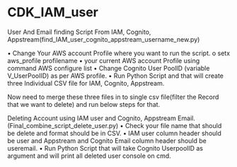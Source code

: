 # CDK_IAM_user

User And Email finding Script From IAM, Cognito, Appstream(find_IAM_user_cognito_appstream_username_new.py)

•	Change Your AWS account Profile where you want to run the script.
o	setx aws_profile profilename
•	your current AWS account Profile using command 
AWS configure list 
•	Change Cognito User PoolID (variable V_UserPoolID) as per AWS profile.
•	Run Python Script and that will create three Individual CSV file for IAM, Cognito, Appstream.


Now need to merge these three files in to single csv file(filter the Record that we want to delete)  and run below steps for that.


Deleting Account using IAM user and Cognito, Appstream Email.
(Final_combine_script_delete_user.py)
•	Check your file name that should be delete and format should be in CSV.
•	IAM user column header should be user and Appstream and Cognito Email column header should be useremail.
•	Run Python Script that will take Cognito UserpoolID as argument and will print all deleted user console on cmd.




